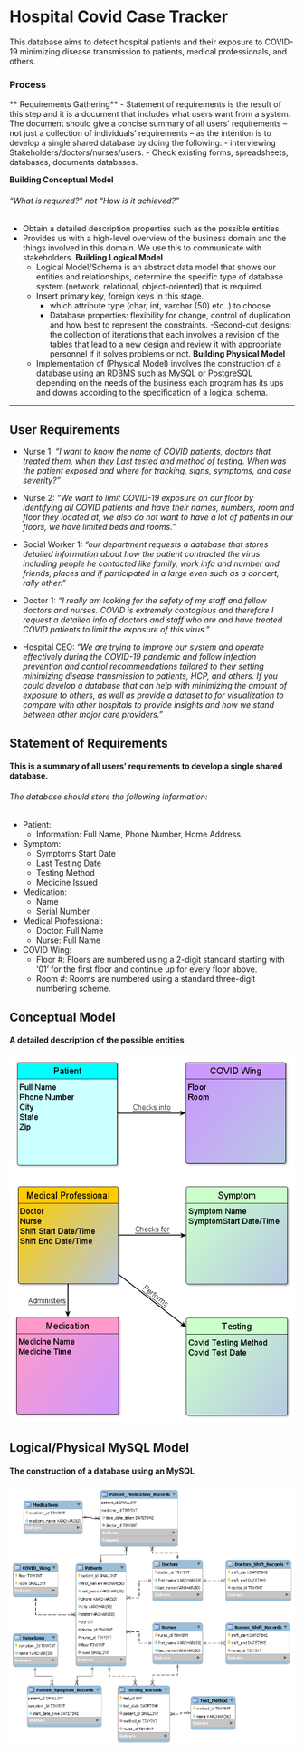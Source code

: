 # Hospital Covid Case Tracker
This database aims to detect hospital patients and their exposure to COVID-19 minimizing disease transmission to patients, medical professionals, and others.
###	Process	 ###
**	Requirements Gathering**
	 -  Statement of requirements is the result of this step and it is a document that includes what users want from a system. The document should give a concise summary of all users’ requirements – not just a collection of individuals’ requirements – as the intention is to develop a single shared database by doing the following:
	 	 - interviewing Stakeholders/doctors/nurses/users.
	  	- Check existing forms, spreadsheets, databases, documents databases.

**Building Conceptual Model**
######  “What is required?” not “How is it achieved?” ######
  - Obtain a detailed description properties such as the possible entities.
  - Provides us with a high-level overview of the business domain and the things involved in this domain. We use this to communicate with stakeholders.
**Building Logical Model**
  	- Logical Model/Schema is an abstract data model that shows our entities and relationships, determine the specific type of database system (network, relational, object-oriented) that is required.
	- Insert primary key, foreign keys in this stage.
     	- which attribute type (char, int, varchar (50) etc..) to choose
     	- Database properties: flexibility for change, control of duplication and how best to represent the constraints.
	-Second-cut designs: the collection of iterations that each involves a revision of the tables that lead to a new design and review it with appropriate personnel if it solves problems or not.
**Building Physical Model**
  	- Implementation of (Physical Model) involves the construction of a database  using an RDBMS such as MySQL or PostgreSQL depending on the needs of the business each program has its ups and downs according to the specification of a logical schema.
----------------------------------------------------------------------------------

##  User Requirements ##
* Nurse 1: *“I want to know the name of COVID patients, doctors that treated them, when they Last tested and method of testing. When was the patient exposed and where for tracking, signs, symptoms, and case severity?”*

* Nurse 2: *“We want to limit COVID-19 exposure on our floor by identifying all COVID patients and have their names, numbers, room and floor they located at, we also do not want to have a lot of patients in our floors, we have limited beds and rooms.”*

* Social Worker 1: *“our department requests a database that stores detailed information about how the patient contracted the virus including people he contacted like family, work info and number and friends, places and if participated in a large even such as a concert, rally other.”* 

* Doctor 1: *“I really am looking for the safety of my staff and fellow doctors and nurses. COVID is extremely contagious and therefore I request a detailed info of doctors and staff who are and have treated COVID patients to limit the exposure of this virus.”*

* Hospital CEO: *“We are trying to improve our system and operate effectively during the COVID-19 pandemic and follow infection prevention and control recommendations tailored to their setting minimizing disease transmission to patients, HCP, and others. If you could develop a database that can help with minimizing the amount of exposure to others, as well as provide a dataset to for visualization to compare with other hospitals to provide insights and how we stand between other major care providers.”*


##  Statement of Requirements ##

#### This is a summary of all users’ requirements to develop a single shared database.
######  The database should store the following information: ####
* Patient: 
  - Information: Full Name, Phone Number, Home Address. 
* Symptom: 
  - Symptoms Start Date
  - Last Testing Date
  - Testing Method
  - Medicine Issued
* Medication:
  - Name
  - Serial Number
* Medical Professional:
  - Doctor: Full Name
  - Nurse: Full Name
* COVID Wing:
  - Floor #: Floors are numbered using a 2-digit standard starting with ‘01’ for the first floor and continue up for every floor above.
  - Room  #: Rooms are numbered using a standard three-digit numbering scheme.


##  Conceptual Model ##
####  A detailed description of the possible entities ####
![alt text](https://github.com/HmSalah/COVID_case_tracker/blob/main/ER%20Diagram%20Models/conceptual_model.png?raw=true)

##  Logical/Physical MySQL Model ##
#### The construction of a database using an MySQL ####
![alt text](https://github.com/HmSalah/COVID_case_tracker/blob/main/ER%20Diagram%20Models/Logical-Physical%20Model.png?raw=true)
